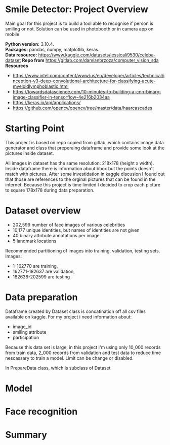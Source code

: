 # Smile Detector: Project Overview

Main goal for this project is to build a tool able to recognise if person is smiling or not. Solution can be used in photobooth or in camera app on mobile. 


**Python version:** 3.10.4.  
**Packages:** pandas, numpy, matplotlib, keras.  
**Data resource:** https://www.kaggle.com/datasets/jessicali9530/celeba-dataset
**Repo from**  https://gitlab.com/damianbrzoza/computer_vision_sda
**Resources**
- https://www.intel.com/content/www/us/en/developer/articles/technical/inception-v3-deep-convolutional-architecture-for-classifying-acute-myeloidlymphoblastic.html
- https://towardsdatascience.com/10-minutes-to-building-a-cnn-binary-image-classifier-in-tensorflow-4e216b2034aa
- https://keras.io/api/applications/
- https://github.com/opencv/opencv/tree/master/data/haarcascades


# Starting Point
This project is based on repo copied from gitlab, which contains image data generator and class that preperaing dataframe and provide some look at the pictures inside dataset.

All images in dataset has the same resolution: 218x178 (height x width). Inside dataframe there is information about bbox but the points doesn't match with pictures. After some 
investidation in kaggle discusion I found out that those are references to the orginal pictures that can be found in the internet. Because this project is time limited I decided to crop each picture to square 178x178 during data preparation. 


# Dataset overview
- 202,599 number of face images of various celebrities
- 10,177 unique identities, but names of identities are not given
- 40 binary attribute annotations per image
- 5 landmark locations

Recommended partitioning of images into training, validation, testing sets. Images:
- 1-162770 are training, 
- 162771-182637 are validation, 
- 182638-202599 are testing

# Data preparation
Dataframe created by Dataset class is concatination off all csv files available on kaggle. For my project i need information about:
- image_id
- smiling attribute
- participation 

Because this data set is large, in this project I'm using only 10_000 records from train data, 2_000 records from validation and test data to reduce time nescassary to train a model. Limit can be change or disabled. 

In PrepareData class, which is subclass of Dataset 



# Model 


# Face recognition 


# Summary 
